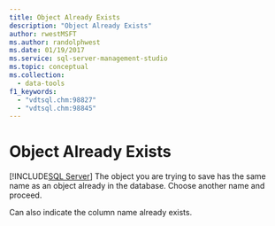 ```yaml
---
title: Object Already Exists
description: "Object Already Exists"
author: rwestMSFT
ms.author: randolphwest
ms.date: 01/19/2017
ms.service: sql-server-management-studio
ms.topic: conceptual
ms.collection:
  - data-tools
f1_keywords:
  - "vdtsql.chm:98827"
  - "vdtsql.chm:98845"
---
```

# Object Already Exists
[!INCLUDE[SQL Server](../includes/applies-to-version/sqlserver.md)]
The object you are trying to save has the same name as an object already in the database. Choose another name and proceed.  
  
Can also indicate the column name already exists.  
  
